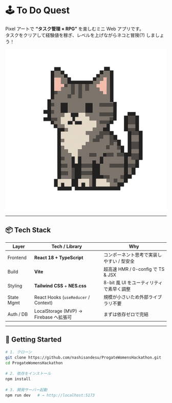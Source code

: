 # 🕹️ To Do Quest

Pixel アートで **“タスク管理 × RPG”** を楽しむミニ Web アプリです。  
タスクをクリアして経験値を稼ぎ、レベルを上げながらネコと冒険(?) しましょう！

<p align="center">
  <img src="docs/dot-cat.png" width="600" alt="Screenshot">
</p>

---

## 📦 Tech Stack

| Layer      | Tech / Library | Why |
| ---------- | -------------- | --- |
| Frontend   | **React 18 + TypeScript** | コンポーネント思考で実装しやすい / 型安全 |
| Build      | **Vite**       | 超高速 HMR / 0-config で TS & JSX |
| Styling    | **Tailwind CSS** + **NES.css** | 8-bit 風 UI をユーティリティで素早く調整 |
| State Mgmt | React Hooks (`useReducer` / Context) | 規模が小さいため外部ライブラリ不要 |
| Auth / DB  | LocalStorage (MVP) → Firebase へ拡張可 | まずは依存ゼロで完結 |

---

## 🚀 Getting Started

```bash
# 1. クローン
git clone https://github.com/nashisandesu/ProgateWomensHackathon.git
cd ProgateWomensHackathon

# 2. 依存をインストール
npm install

# 3. 開発サーバー起動
npm run dev   # → http://localhost:5173
